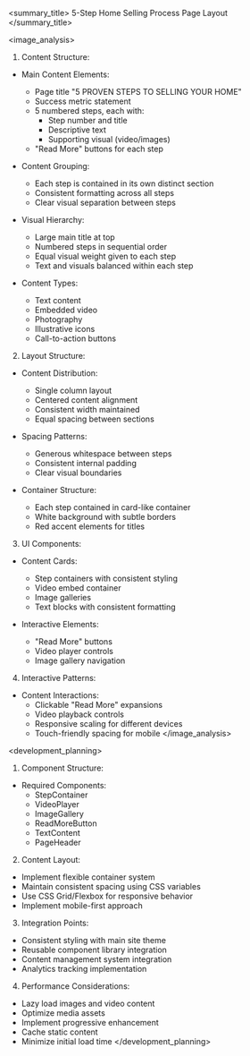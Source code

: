 <summary_title>
5-Step Home Selling Process Page Layout
</summary_title>

<image_analysis>
1. Content Structure:
- Main Content Elements: 
  * Page title "5 PROVEN STEPS TO SELLING YOUR HOME"
  * Success metric statement
  * 5 numbered steps, each with:
    - Step number and title
    - Descriptive text
    - Supporting visual (video/images)
  * "Read More" buttons for each step

- Content Grouping:
  * Each step is contained in its own distinct section
  * Consistent formatting across all steps
  * Clear visual separation between steps

- Visual Hierarchy:
  * Large main title at top
  * Numbered steps in sequential order
  * Equal visual weight given to each step
  * Text and visuals balanced within each step

- Content Types:
  * Text content
  * Embedded video
  * Photography
  * Illustrative icons
  * Call-to-action buttons

2. Layout Structure:
- Content Distribution:
  * Single column layout
  * Centered content alignment
  * Consistent width maintained
  * Equal spacing between sections

- Spacing Patterns:
  * Generous whitespace between steps
  * Consistent internal padding
  * Clear visual boundaries

- Container Structure:
  * Each step contained in card-like container
  * White background with subtle borders
  * Red accent elements for titles

3. UI Components:
- Content Cards:
  * Step containers with consistent styling
  * Video embed container
  * Image galleries
  * Text blocks with consistent formatting

- Interactive Elements:
  * "Read More" buttons
  * Video player controls
  * Image gallery navigation

4. Interactive Patterns:
- Content Interactions:
  * Clickable "Read More" expansions
  * Video playback controls
  * Responsive scaling for different devices
  * Touch-friendly spacing for mobile
</image_analysis>

<development_planning>
1. Component Structure:
- Required Components:
  * StepContainer
  * VideoPlayer
  * ImageGallery
  * ReadMoreButton
  * TextContent
  * PageHeader

2. Content Layout:
- Implement flexible container system
- Maintain consistent spacing using CSS variables
- Use CSS Grid/Flexbox for responsive behavior
- Implement mobile-first approach

3. Integration Points:
- Consistent styling with main site theme
- Reusable component library integration
- Content management system integration
- Analytics tracking implementation

4. Performance Considerations:
- Lazy load images and video content
- Optimize media assets
- Implement progressive enhancement
- Cache static content
- Minimize initial load time
</development_planning>
